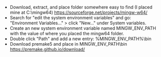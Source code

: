 - Download, extract, and place folder somewhere easy to find (I placed mine at C:\\mingw64) https://sourceforge.net/projects/mingw-w64/
- Search for "edit the system environment variables" and go: "Environment Variables..." > click "New..." under System variables.
- Create an new system environment variable named MINGW_ENV_PATH with the value of where you placed the mingw64 folder.
- Double click "Path" and add a new entry: %MINGW_ENV_PATH%\bin
- Download premake5 and place in MINGW_ENV_PATH\bin https://premake.github.io/download/